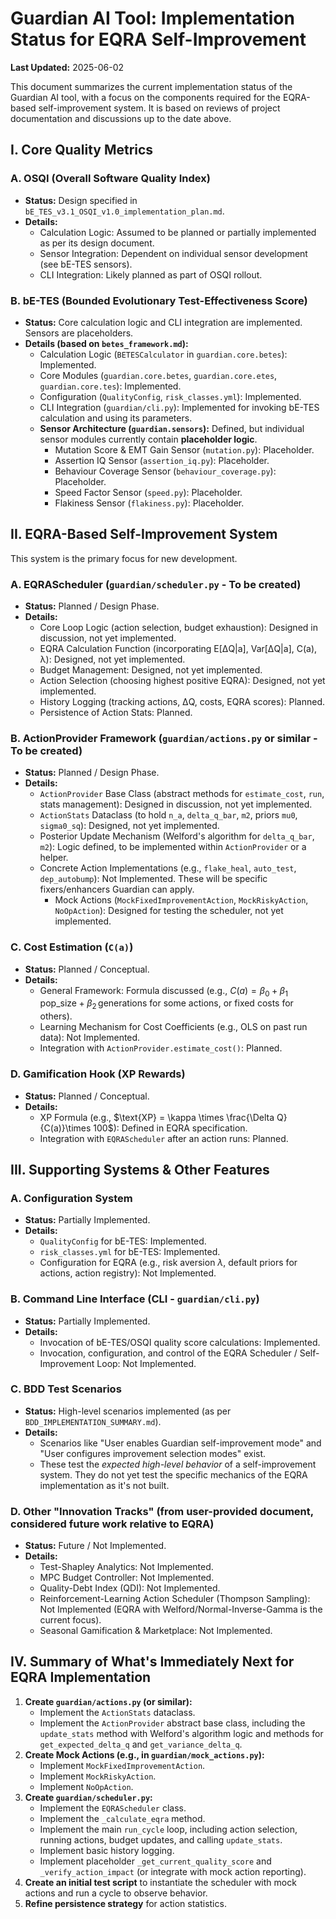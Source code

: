 # Guardian AI Tool: Implementation Status for EQRA Self-Improvement

**Last Updated:** 2025-06-02

This document summarizes the current implementation status of the Guardian AI tool, with a focus on the components required for the EQRA-based self-improvement system. It is based on reviews of project documentation and discussions up to the date above.

## I. Core Quality Metrics

### A. OSQI (Overall Software Quality Index)
- **Status:** Design specified in `bE_TES_v3.1_OSQI_v1.0_implementation_plan.md`.
- **Details:**
    - Calculation Logic: Assumed to be planned or partially implemented as per its design document.
    - Sensor Integration: Dependent on individual sensor development (see bE-TES sensors).
    - CLI Integration: Likely planned as part of OSQI rollout.

### B. bE-TES (Bounded Evolutionary Test-Effectiveness Score)
- **Status:** Core calculation logic and CLI integration are implemented. Sensors are placeholders.
- **Details (based on `betes_framework.md`):**
    - Calculation Logic (`BETESCalculator` in `guardian.core.betes`): Implemented.
    - Core Modules (`guardian.core.betes`, `guardian.core.etes`, `guardian.core.tes`): Implemented.
    - Configuration (`QualityConfig`, `risk_classes.yml`): Implemented.
    - CLI Integration (`guardian/cli.py`): Implemented for invoking bE-TES calculation and using its parameters.
    - **Sensor Architecture (`guardian.sensors`):** Defined, but individual sensor modules currently contain **placeholder logic**.
        - Mutation Score & EMT Gain Sensor (`mutation.py`): Placeholder.
        - Assertion IQ Sensor (`assertion_iq.py`): Placeholder.
        - Behaviour Coverage Sensor (`behaviour_coverage.py`): Placeholder.
        - Speed Factor Sensor (`speed.py`): Placeholder.
        - Flakiness Sensor (`flakiness.py`): Placeholder.

## II. EQRA-Based Self-Improvement System

This system is the primary focus for new development.

### A. EQRAScheduler (`guardian/scheduler.py` - To be created)
- **Status:** Planned / Design Phase.
- **Details:**
    - Core Loop Logic (action selection, budget exhaustion): Designed in discussion, not yet implemented.
    - EQRA Calculation Function (incorporating E[ΔQ|a], Var[ΔQ|a], C(a), λ): Designed, not yet implemented.
    - Budget Management: Designed, not yet implemented.
    - Action Selection (choosing highest positive EQRA): Designed, not yet implemented.
    - History Logging (tracking actions, ΔQ, costs, EQRA scores): Planned.
    - Persistence of Action Stats: Planned.

### B. ActionProvider Framework (`guardian/actions.py` or similar - To be created)
- **Status:** Planned / Design Phase.
- **Details:**
    - `ActionProvider` Base Class (abstract methods for `estimate_cost`, `run`, stats management): Designed in discussion, not yet implemented.
    - `ActionStats` Dataclass (to hold `n_a`, `delta_q_bar`, `m2`, priors `mu0`, `sigma0_sq`): Designed, not yet implemented.
    - Posterior Update Mechanism (Welford's algorithm for `delta_q_bar`, `m2`): Logic defined, to be implemented within `ActionProvider` or a helper.
    - Concrete Action Implementations (e.g., `flake_heal`, `auto_test`, `dep_autobump`): Not Implemented. These will be specific fixers/enhancers Guardian can apply.
        - Mock Actions (`MockFixedImprovementAction`, `MockRiskyAction`, `NoOpAction`): Designed for testing the scheduler, not yet implemented.

### C. Cost Estimation (`C(a)`)
- **Status:** Planned / Conceptual.
- **Details:**
    - General Framework: Formula discussed (e.g., $C(a) = \beta_0 + \beta_1\,\text{pop_size}+\beta_2\,\text{generations}$ for some actions, or fixed costs for others).
    - Learning Mechanism for Cost Coefficients (e.g., OLS on past run data): Not Implemented.
    - Integration with `ActionProvider.estimate_cost()`: Planned.

### D. Gamification Hook (XP Rewards)
- **Status:** Planned / Conceptual.
- **Details:**
    - XP Formula (e.g., $\text{XP} = \kappa \times \frac{\Delta Q}{C(a)}\times 100$): Defined in EQRA specification.
    - Integration with `EQRAScheduler` after an action runs: Planned.

## III. Supporting Systems & Other Features

### A. Configuration System
- **Status:** Partially Implemented.
- **Details:**
    - `QualityConfig` for bE-TES: Implemented.
    - `risk_classes.yml` for bE-TES: Implemented.
    - Configuration for EQRA (e.g., risk aversion $\lambda$, default priors for actions, action registry): Not Implemented.

### B. Command Line Interface (CLI - `guardian/cli.py`)
- **Status:** Partially Implemented.
- **Details:**
    - Invocation of bE-TES/OSQI quality score calculations: Implemented.
    - Invocation, configuration, and control of the EQRA Scheduler / Self-Improvement Loop: Not Implemented.

### C. BDD Test Scenarios
- **Status:** High-level scenarios implemented (as per `BDD_IMPLEMENTATION_SUMMARY.md`).
- **Details:**
    - Scenarios like "User enables Guardian self-improvement mode" and "User configures improvement selection modes" exist.
    - These test the *expected high-level behavior* of a self-improvement system. They do not yet test the specific mechanics of the EQRA implementation as it's not built.

### D. Other "Innovation Tracks" (from user-provided document, considered future work relative to EQRA)
- **Status:** Future / Not Implemented.
- **Details:**
    - Test-Shapley Analytics: Not Implemented.
    - MPC Budget Controller: Not Implemented.
    - Quality-Debt Index (QDI): Not Implemented.
    - Reinforcement-Learning Action Scheduler (Thompson Sampling): Not Implemented (EQRA with Welford/Normal-Inverse-Gamma is the current focus).
    - Seasonal Gamification & Marketplace: Not Implemented.

## IV. Summary of What's Immediately Next for EQRA Implementation

1.  **Create `guardian/actions.py` (or similar):**
    - Implement the `ActionStats` dataclass.
    - Implement the `ActionProvider` abstract base class, including the `update_stats` method with Welford's algorithm logic and methods for `get_expected_delta_q` and `get_variance_delta_q`.
2.  **Create Mock Actions (e.g., in `guardian/mock_actions.py`):**
    - Implement `MockFixedImprovementAction`.
    - Implement `MockRiskyAction`.
    - Implement `NoOpAction`.
3.  **Create `guardian/scheduler.py`:**
    - Implement the `EQRAScheduler` class.
    - Implement the `_calculate_eqra` method.
    - Implement the main `run_cycle` loop, including action selection, running actions, budget updates, and calling `update_stats`.
    - Implement basic history logging.
    - Implement placeholder `_get_current_quality_score` and `_verify_action_impact` (or integrate with mock action reporting).
4.  **Create an initial test script** to instantiate the scheduler with mock actions and run a cycle to observe behavior.
5.  **Refine persistence strategy** for action statistics.
